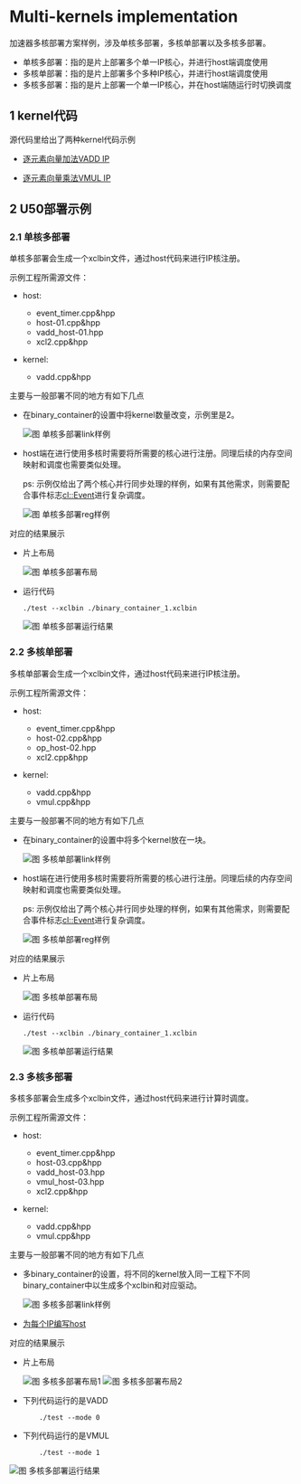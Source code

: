 # Multi-kernels implementation

加速器多核部署方案样例，涉及单核多部署，多核单部署以及多核多部署。

+ 单核多部署：指的是片上部署多个单一IP核心，并进行host端调度使用
+ 多核单部署：指的是片上部署多个多种IP核心，并进行host端调度使用
+ 多核多部署：指的是片上部署一个单一IP核心，并在host端随运行时切换调度

## 1 kernel代码

源代码里给出了两种kernel代码示例

+ [逐元素向量加法VADD IP](./src/kernel/vadd.cpp)

+ [逐元素向量乘法VMUL IP](./src/kernel/vmul.cpp)

## 2 U50部署示例

### 2.1 单核多部署

单核多部署会生成一个xclbin文件，通过host代码来进行IP核注册。

示例工程所需源文件：

+ host: 
    - event_timer.cpp&hpp
    - host-01.cpp&hpp
    - vadd_host-01.hpp
    - xcl2.cpp&hpp

+ kernel:
    - vadd.cpp&hpp

主要与一般部署不同的地方有如下几点

+ 在binary_container的设置中将kernel数量改变，示例里是2。

    ![图 单核多部署link样例](../img/mk_01-link.png)

+ host端在进行使用多核时需要将所需要的核心进行注册。同理后续的内存空间映射和调度也需要类似处理。

    ps: 示例仅给出了两个核心并行同步处理的样例，如果有其他需求，则需要配合事件标志<cl::Event>进行复杂调度。

    ![图 单核多部署reg样例](../img/mk_01-reg.png)

对应的结果展示

+ 片上布局

    ![图 单核多部署布局](../img/mk_01-dig.png)

+ 运行代码
    ```
    ./test --xclbin ./binary_container_1.xclbin
    ```
    ![图 单核多部署运行结果](../img/mk_01-res.png)

### 2.2 多核单部署

多核单部署会生成一个xclbin文件，通过host代码来进行IP核注册。

示例工程所需源文件：

+ host: 
    - event_timer.cpp&hpp
    - host-02.cpp&hpp
    - op_host-02.hpp
    - xcl2.cpp&hpp

+ kernel:
    - vadd.cpp&hpp
    - vmul.cpp&hpp

主要与一般部署不同的地方有如下几点

+ 在binary_container的设置中将多个kernel放在一块。

    ![图 多核单部署link样例](../img/mk_02-link.png)

+ host端在进行使用多核时需要将所需要的核心进行注册。同理后续的内存空间映射和调度也需要类似处理。

    ps: 示例仅给出了两个核心并行同步处理的样例，如果有其他需求，则需要配合事件标志<cl::Event>进行复杂调度。

    ![图 多核单部署reg样例](../img/mk_02-reg.png)

对应的结果展示

+ 片上布局

    ![图 多核单部署布局](../img/mk_02-dig.png)

+ 运行代码
    ```
    ./test --xclbin ./binary_container_1.xclbin
    ```
    ![图 多核单部署运行结果](../img/mk_02-res.png)


### 2.3 多核多部署

多核多部署会生成多个xclbin文件，通过host代码来进行计算时调度。

示例工程所需源文件：

+ host: 
    - event_timer.cpp&hpp
    - host-03.cpp&hpp
    - vadd_host-03.hpp
    - vmul_host-03.hpp
    - xcl2.cpp&hpp

+ kernel:
    - vadd.cpp&hpp
    - vmul.cpp&hpp

主要与一般部署不同的地方有如下几点

+ 多binary_container的设置，将不同的kernel放入同一工程下不同binary_container中以生成多个xclbin和对应驱动。
    
    ![图 多核多部署link样例](../img/mk_03-link.png)

+ [为每个IP编写host](./src/kernel/host-03.cpp)

对应的结果展示

+ 片上布局

    ![图 多核多部署布局1](../img/mk_03-dig1.png)
    ![图 多核多部署布局2](../img/mk_03-dig2.png)
    
+ 下列代码运行的是VADD
    ```
        ./test --mode 0 
    ```
+ 下列代码运行的是VMUL
    ```
        ./test --mode 1 
    ```

![图 多核多部署运行结果](../img/mk_03-res.png)